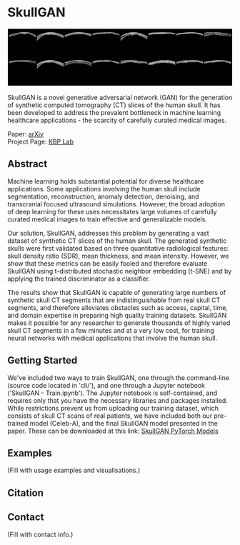 # SkullGAN

![Synthetic skull CT images generated by SkullGAN](figures/Synthetic_Skull_CTs.png)

SkullGAN is a novel generative adversarial network (GAN) for the generation of synthetic computed tomography (CT) slices of the human skull. It has been developed to address the prevalent bottleneck in machine learning healthcare applications - the scarcity of carefully curated medical images.

Paper: [arXiv](https://arxiv.org/list/cs.AI/recent) <br>
Project Page: [KBP Lab](https://kbplab.stanford.edu/SkullGAN/)

## Abstract

Machine learning holds substantial potential for diverse healthcare applications. Some applications involving the human skull include segmentation, reconstruction, anomaly detection, denoising, and transcranial focused ultrasound simulations. However, the broad adoption of deep learning for these uses necessitates large volumes of carefully curated medical images to train effective and generalizable models. 

Our solution, SkullGAN, addresses this problem by generating a vast dataset of synthetic CT slices of the human skull. The generated synthetic skulls were first validated based on three quantitative radiological features: skull density ratio (SDR), mean thickness, and mean intensity. However, we show that these metrics can be easily fooled and therefore evaluate SkullGAN using t-distributed stochastic neighbor embedding (t-SNE) and by applying the trained discriminator as a classifier. 

The results show that SkullGAN is capable of generating large numbers of synthetic skull CT segments that are indistinguishable from real skull CT segments, and therefore alleviates obstacles such as access, capital, time, and domain expertise in preparing high quality training datasets. SkullGAN makes it possible for any researcher to generate thousands of highly varied skull CT segments in a few minutes and at a very low cost, for training neural networks with medical applications that involve the human skull.

## Getting Started

We've included two ways to train SkullGAN, one through the command-line (source code located in 'cli/'), and one through a Jupyter notebook ('SkullGAN - Train.ipynb'). The Jupyter notebook is self-contained, and requires only that you have the necessary libraries and packages installed. While restrictions prevent us from uploading our training dataset, which consists of skull CT scans of real patients, we have included both our pre-trained model (Celeb-A), and the final SkullGAN model presented in the paper. These can be downloaded at this link: [SkullGAN PyTorch Models](https://drive.google.com/drive/folders/1KRLXFMssKKuQwXL5J9fVorhVGbZaSeK4?usp=sharing)



## Examples

(Fill with usage examples and visualisations.)

## Citation



## Contact

(Fill with contact info.)
